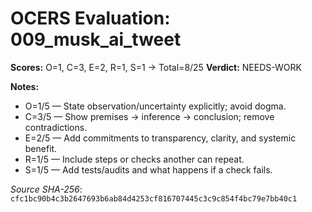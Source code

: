 # OCERS Evaluation: 009_musk_ai_tweet

**Scores:** O=1, C=3, E=2, R=1, S=1 → Total=8/25
**Verdict:** NEEDS-WORK

**Notes:**
- O=1/5 — State observation/uncertainty explicitly; avoid dogma.
- C=3/5 — Show premises → inference → conclusion; remove contradictions.
- E=2/5 — Add commitments to transparency, clarity, and systemic benefit.
- R=1/5 — Include steps or checks another can repeat.
- S=1/5 — Add tests/audits and what happens if a check fails.

_Source SHA-256_: `cfc1bc90b4c3b2647693b6ab84d4253cf816707445c3c9c854f4bc79e7bb40c1`
